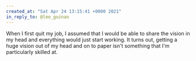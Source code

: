 ```yaml
---
created_at: "Sat Apr 24 13:15:41 +0000 2021"
in_reply_to: @leo_guinan
---
```


When I first quit my job, I assumed that I would be able to share the vision in my head and everything would just start working. It turns out, getting a huge vision out of my head and on to paper isn't something that I'm particularly skilled at.